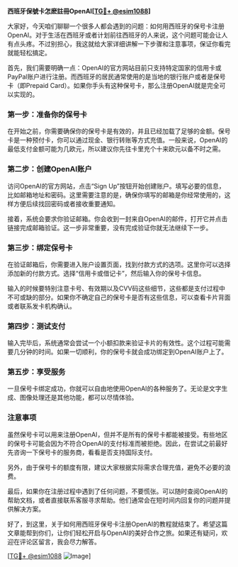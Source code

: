 **西班牙保號卡怎麽註冊OpenAI[[TG💪+ @esim1088](https://t.me/s/esim1088)]**

大家好，今天咱们聊聊一个很多人都会遇到的问题：如何用西班牙的保号卡注册OpenAI。对于生活在西班牙或者计划前往西班牙的人来说，这个问题可能会让人有点头疼。不过别担心，我这就给大家详细讲解一下步骤和注意事项，保证你看完就能轻松搞定。

首先，我们需要明确一点：OpenAI的官方网站目前只支持特定国家的信用卡或PayPal账户进行注册。而西班牙的居民通常使用的是当地的银行账户或者是保号卡（即Prepaid Card）。如果你手头有这种保号卡，那么注册OpenAI就是完全可以实现的。

### 第一步：准备你的保号卡

在开始之前，你需要确保你的保号卡是有效的，并且已经加载了足够的金额。保号卡是一种预付卡，你可以通过现金、银行转账等方式充值。一般来说，OpenAI的最低支付金额可能为几欧元，所以建议你先往卡里充个十来欧元以备不时之需。

### 第二步：创建OpenAI账户

访问OpenAI的官方网站，点击“Sign Up”按钮开始创建账户。填写必要的信息，比如邮箱地址和密码。这里需要注意的是，确保你填写的邮箱是你经常使用的，这样方便后续找回密码或者接收重要通知。

接着，系统会要求你验证邮箱。你会收到一封来自OpenAI的邮件，打开它并点击链接完成邮箱验证。这一步非常重要，没有完成验证你就无法继续下一步。

### 第三步：绑定保号卡

在验证邮箱后，你需要进入账户设置页面，找到付款方式的选项。这里你可以选择添加新的付款方式。选择“信用卡或借记卡”，然后输入你的保号卡信息。

输入的时候要特别注意卡号、有效期以及CVV码这些细节，这些都是支付过程中不可或缺的部分。如果你不确定自己的保号卡是否有这些信息，可以查看卡片背面或者联系发卡机构确认。

### 第四步：测试支付

输入完毕后，系统通常会尝试一个小额扣款来验证卡片的有效性。这个过程可能需要几分钟的时间。如果一切顺利，你的保号卡就会成功绑定到OpenAI账户上了。

### 第五步：享受服务

一旦保号卡绑定成功，你就可以自由地使用OpenAI的各种服务了。无论是文字生成、图像处理还是其他功能，都可以尽情体验。

### 注意事项

虽然保号卡可以用来注册OpenAI，但并不是所有的保号卡都能被接受。有些地区的保号卡可能会因为不符合OpenAI的支付标准而被拒绝。因此，在尝试之前最好先咨询一下保号卡的服务商，看看是否支持国际支付。

另外，由于保号卡的额度有限，建议大家根据实际需求合理充值，避免不必要的浪费。

最后，如果你在注册过程中遇到了任何问题，不要慌张。可以随时查阅OpenAI的帮助文档，或者直接联系客服寻求帮助。他们通常会在短时间内回复你的问题并提供解决方案。

好了，到这里，关于如何用西班牙保号卡注册OpenAI的教程就结束了。希望这篇文章能帮到你们，让你们轻松开启与OpenAI的美好合作之旅。如果还有疑问，欢迎在评论区留言，我会尽力解答。

[[TG💪+ @esim1088](https://t.me/s/esim1088) ![Image](https://i.postimg.cc/4NQfJmqS/Snipaste-2025-05-13-00-14-12.png)]